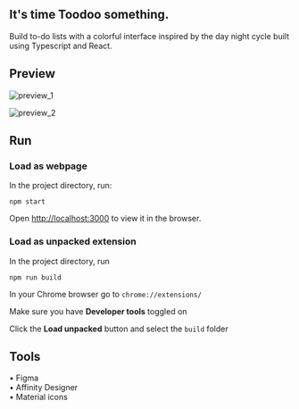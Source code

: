 ## It's time Toodoo something.

Build to-do lists with a colorful interface inspired by the day night cycle built using Typescript and React.

## Preview

![preview_1](https://github.com/user-attachments/assets/b37ddbcc-567f-4a52-b1d9-228746261dc5)

![preview_2](https://github.com/user-attachments/assets/eadae56d-8438-43ba-b3d2-bea3e9e3bcc5)

## Run

### Load as webpage

In the project directory, run:

`npm start`

Open [http://localhost:3000](http://localhost:3000) to view it in the browser.

### Load as unpacked extension

In the project directory, run

`npm run build`

In your Chrome browser go to `chrome://extensions/`

Make sure you have **Developer tools** toggled on

Click the **Load unpacked** button and select the `build` folder

## Tools

• Figma \
• Affinity Designer \
• Material icons
